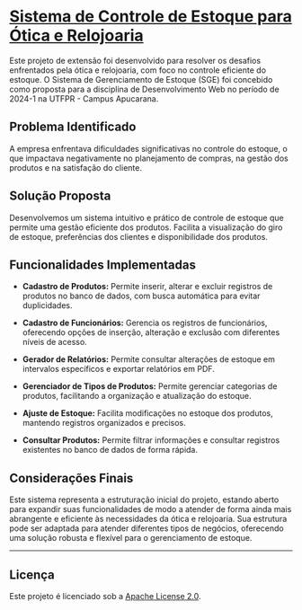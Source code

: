 # [Sistema de Controle de Estoque para Ótica e Relojoaria](https://github.com/Gabriel-FC-Comp/SGE-DW-2024-1)

Este projeto de extensão foi desenvolvido para resolver os desafios enfrentados pela ótica e relojoaria, com foco no controle eficiente do estoque. O Sistema de Gerenciamento de Estoque (SGE) foi concebido como proposta para a disciplina de Desenvolvimento Web no período de 2024-1 na UTFPR - Campus Apucarana.

## Problema Identificado

A empresa enfrentava dificuldades significativas no controle do estoque, o que impactava negativamente no planejamento de compras, na gestão dos produtos e na satisfação do cliente.

## Solução Proposta

Desenvolvemos um sistema intuitivo e prático de controle de estoque que permite uma gestão eficiente dos produtos. Facilita a visualização do giro de estoque, preferências dos clientes e disponibilidade dos produtos.

## Funcionalidades Implementadas

- **Cadastro de Produtos:** Permite inserir, alterar e excluir registros de produtos no banco de dados, com busca automática para evitar duplicidades.
  
- **Cadastro de Funcionários:** Gerencia os registros de funcionários, oferecendo opções de inserção, alteração e exclusão com diferentes níveis de acesso.
  
- **Gerador de Relatórios:** Permite consultar alterações de estoque em intervalos específicos e exportar relatórios em PDF.
  
- **Gerenciador de Tipos de Produtos:** Permite gerenciar categorias de produtos, facilitando a organização e atualização do estoque.
  
- **Ajuste de Estoque:** Facilita modificações no estoque dos produtos, mantendo registros organizados e precisos.
  
- **Consultar Produtos:** Permite filtrar informações e consultar registros existentes no banco de dados de forma rápida.

## Considerações Finais

Este sistema representa a estruturação inicial do projeto, estando aberto para expandir suas funcionalidades de modo a atender de forma ainda mais abrangente e eficiente às necessidades da ótica e relojoaria. Sua estrutura pode ser adaptada para atender diferentes tipos de negócios, oferecendo uma solução robusta e flexível para o gerenciamento de estoque.

---

## Licença

Este projeto é licenciado sob a [Apache License 2.0](http://www.apache.org/licenses/LICENSE-2.0).
